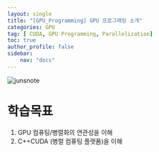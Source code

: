 ```yaml
---
layout: single
title: "[GPU_Programming] GPU 프로그래밍 소개"
categories: GPU
tag: [ CUDA, GPU Programming, Parallelization]
toc: true
author_profile: false
sidebar:
    nav: "docs"
---
```


![junsnote]({{site.url}}/images/nvidia.jpg)

<div class="notice--info">
    <h1>학습목표</h1>
    <ol>
        <li>GPU 컴퓨팅/병렬화의 연관성을 이해</li>
        <li>C++CUDA (병렬 컴퓨팅 플랫폼)을 이해</li>
    </ol>
</div>